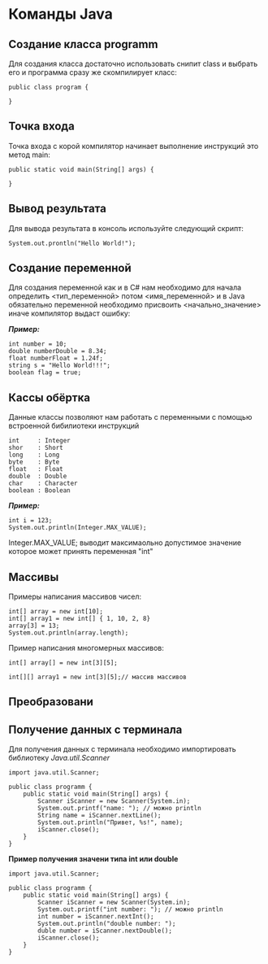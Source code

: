 # __Команды Java__

## __Создание класса programm__

Для создания класса достаточно использовать снипит class и выбрать его и программа сразу же скомпилирует класс:

    public class program {
        
    }

## __Точка входа__
Точка входа с корой компилятор начинает выполнение инструкций это метод main:

    public static void main(String[] args) {

    }

## __Вывод результата__

Для вывода результата в консоль используйте следующий скрипт:

    System.out.prontln("Hello World!");

## __Создание переменной__

Для создания переменной как и в С# нам необходимо для начала определить <тип_переменной> потом <имя_переменной> и в Java обязательно переменной необходимо присвоить <начально_значение> иначе компилятор выдаст ошибку:

___Пример:___

    int number = 10;
    double numberDouble = 8.34;
    float numberFloat = 1.24f;
    string s = "Hello World!!!";
    boolean flag = true;

## __Кассы обёртка__
Данные классы позволяют нам работать с переменными с помощью встроенной бибилиотеки инструкций

    int     : Integer
    shor    : Short
    long    : Long
    byte    : Byte
    float   : Float
    double  : Double
    char    : Character
    boolean : Boolean

___Пример:___

    int i = 123;
    System.out.println(Integer.MAX_VALUE);

Integer.MAX_VALUE; выводит максимаольно допустимое значение которое может принять переменная "int"
## __Массивы__

Примеры написания массивов чисел:

    int[] array = new int[10];
    int[] array1 = new int[] { 1, 10, 2, 8}
    array[3] = 13;
    System.out.println(array.length);

Пример написания многомерных массивов:

    int[] array[] = new int[3][5];

    int[][] array1 = new int[3][5];// массив массивов

## __Преобразовани__


## __Получение данных с терминала__

Для получения данных с терминала необходимо импортировать библиотеку _Java.util.Scanner_

    import java.util.Scanner;

    public class programm {
        public static void main(String[] args) {
            Scanner iScanner = new Scanner(System.in);
            System.out.printf("name: "); // можно println
            String name = iScanner.nextLine();
            System.out.println("Привет, %s!", name);
            iScanner.close();
        }
    }


__Пример получения значени типа int или double__
  
    import java.util.Scanner;

    public class programm {
        public static void main(String[] args) {
            Scanner iScanner = new Scanner(System.in);
            System.out.printf("int number: "); // можно println
            int number = iScanner.nextInt();
            System.out.println("double number: ");
            duble number = iScanner.nextDouble();
            iScanner.close();
        }
    }